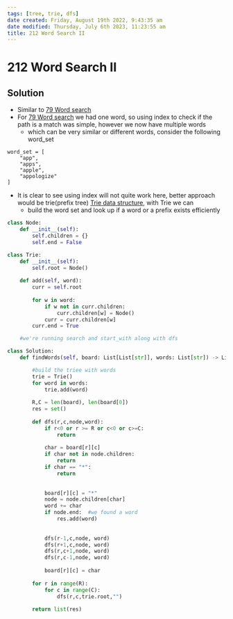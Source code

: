 ```yaml
---
tags: [tree, trie, dfs]
date created: Friday, August 19th 2022, 9:43:35 am
date modified: Thursday, July 6th 2023, 11:23:55 am
title: 212 Word Search II
---
```


# 212 Word Search II

## Solution

- Similar to [79 Word search](draft-docs/Algo/Coding%20Practice/Tree/79%20Word%20search.md)
- For [79 Word search](draft-docs/Algo/Coding%20Practice/Tree/79%20Word%20search.md) we had one word, so using index to check if the path is a match was simple, however we now have multiple words
	- which can be very similar or different words, consider the following word_set

```
word_set = [
	"app",
	"apps",
	"apple",
	"appologize"
]
```

- It is clear to see using index will not quite work here, better approach would be trie(prefix tree) [Trie data structure](public-docs/Algo/Tree%20&%20Graph/Tree/Trie%20data%20structure.md), with Trie we can
	- build the word set and look up if a word or a prefix exists efficiently

```python
class Node:
    def __init__(self):
        self.children = {}
        self.end = False

class Trie:
    def __init__(self):
        self.root = Node()
        
    def add(self, word):
        curr = self.root
        
        for w in word:
            if w not in curr.children:
                curr.children[w] = Node()
            curr = curr.children[w]
        curr.end = True

	#we're running search and start_with along with dfs
```

```python
class Solution:
    def findWords(self, board: List[List[str]], words: List[str]) -> List[str]:

		#build the triee with words
        trie = Trie()
        for word in words:
            trie.add(word)
            
        R,C = len(board), len(board[0])
        res = set()
        
        def dfs(r,c,node,word):
            if r<0 or r >= R or c<0 or c>=C:
                return
            
            char = board[r][c]
            if char not in node.children:
                return
            if char == "*":
                return 
            
            
            board[r][c] = "*"
            node = node.children[char]
            word += char
            if node.end:  #we found a word
                res.add(word)
                
            
            dfs(r-1,c,node, word)
            dfs(r+1,c,node, word)
            dfs(r,c+1,node, word)
            dfs(r,c-1,node, word)
            
            board[r][c] = char
        
        for r in range(R):
            for c in range(C):
                dfs(r,c,trie.root,"")
                
        return list(res)
```

